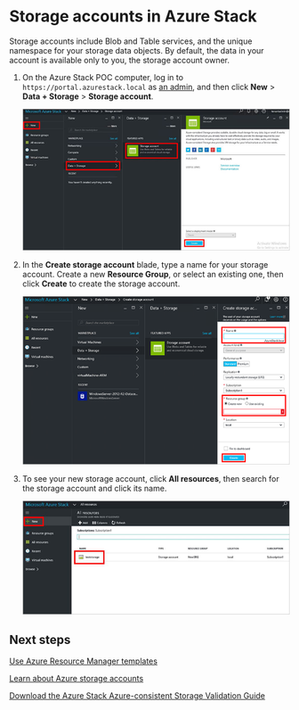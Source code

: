 <properties
	pageTitle="Storage accounts in Azure Stack | Microsoft Azure"
	description="Learn how to create an Azure Stack storage account."
	services="azure-stack"
	documentationCenter=""
	authors="ErikjeMS"
	manager="byronr"
	editor=""/>

<tags
	ms.service="azure-stack"
	ms.workload="na"
	ms.tgt_pltfrm="na"
	ms.devlang="na"
	ms.topic="get-started-article"
	ms.date="09/26/2016"
	ms.author="erikje"/>

# Storage accounts in Azure Stack

Storage accounts include Blob and Table services, and the unique namespace for your storage data objects. By default, the data in your account is available only to you, the storage account owner.

1.  On the Azure Stack POC computer, log in to `https://portal.azurestack.local` as [an admin](azure-stack-connect-azure-stack.md#log-in-as-a-service-administrator), and then click **New** > **Data + Storage** > **Storage account**.

	![](media/azure-stack-provision-storage-account/image01.png)

2.  In the **Create storage account** blade, type a name for your storage account. Create a new **Resource Group**, or select an existing one, then click **Create** to create the storage account.

	![](media/azure-stack-provision-storage-account/image02.png)

3. To see your new storage account, click **All resources**, then search for the storage account and click its name.

	![](media/azure-stack-provision-storage-account/image03.png)
	
## Next steps

[Use Azure Resource Manager templates](azure-stack-arm-templates.md)

[Learn about Azure storage accounts](../storage/storage-create-storage-account.md)

[Download the Azure Stack Azure-consistent Storage Validation Guide](http://aka.ms/azurestacktp1doc)
